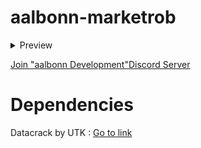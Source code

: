 # aalbonn-marketrob

<details>
<summary>Preview</summary>
   <a href="https://www.youtube.com/watch?v=-53uNdYNbtIE">Preview</a>
</details>

<a href="https://discord.gg/M6Wd6bHhXE">Join "aalbonn Development"Discord Server</a>

# Dependencies
 
 Datacrack by UTK : <a href="https://github.com/utkuali/datacrack">Go to link</a>
